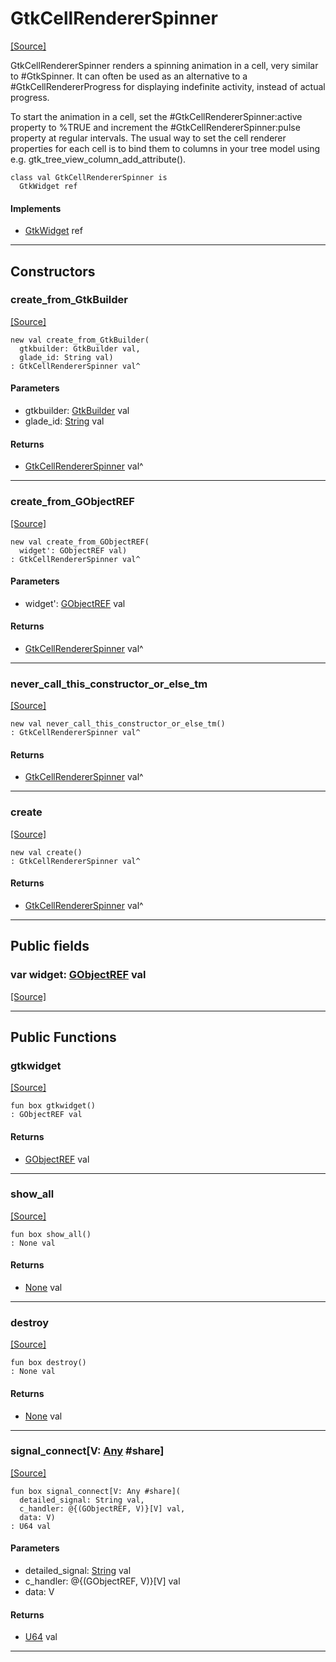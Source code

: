 # GtkCellRendererSpinner
<span class="source-link">[[Source]](src/gtk3/GtkCellRendererSpinner.md#L6)</span>

GtkCellRendererSpinner renders a spinning animation in a cell, very
similar to #GtkSpinner. It can often be used as an alternative
to a #GtkCellRendererProgress for displaying indefinite activity,
instead of actual progress.

To start the animation in a cell, set the #GtkCellRendererSpinner:active
property to %TRUE and increment the #GtkCellRendererSpinner:pulse property
at regular intervals. The usual way to set the cell renderer properties
for each cell is to bind them to columns in your tree model using e.g.
gtk_tree_view_column_add_attribute().


```pony
class val GtkCellRendererSpinner is
  GtkWidget ref
```

#### Implements

* [GtkWidget](gtk3-GtkWidget.md) ref

---

## Constructors

### create_from_GtkBuilder
<span class="source-link">[[Source]](src/gtk3/GtkCellRendererSpinner.md#L23)</span>


```pony
new val create_from_GtkBuilder(
  gtkbuilder: GtkBuilder val,
  glade_id: String val)
: GtkCellRendererSpinner val^
```
#### Parameters

*   gtkbuilder: [GtkBuilder](gtk3-GtkBuilder.md) val
*   glade_id: [String](builtin-String.md) val

#### Returns

* [GtkCellRendererSpinner](gtk3-GtkCellRendererSpinner.md) val^

---

### create_from_GObjectREF
<span class="source-link">[[Source]](src/gtk3/GtkCellRendererSpinner.md#L26)</span>


```pony
new val create_from_GObjectREF(
  widget': GObjectREF val)
: GtkCellRendererSpinner val^
```
#### Parameters

*   widget': [GObjectREF](minimal-browser-..-gobject-GObjectREF.md) val

#### Returns

* [GtkCellRendererSpinner](gtk3-GtkCellRendererSpinner.md) val^

---

### never_call_this_constructor_or_else_tm
<span class="source-link">[[Source]](src/gtk3/GtkCellRendererSpinner.md#L29)</span>


```pony
new val never_call_this_constructor_or_else_tm()
: GtkCellRendererSpinner val^
```

#### Returns

* [GtkCellRendererSpinner](gtk3-GtkCellRendererSpinner.md) val^

---

### create
<span class="source-link">[[Source]](src/gtk3/GtkCellRendererSpinner.md#L33)</span>


```pony
new val create()
: GtkCellRendererSpinner val^
```

#### Returns

* [GtkCellRendererSpinner](gtk3-GtkCellRendererSpinner.md) val^

---

## Public fields

### var widget: [GObjectREF](minimal-browser-..-gobject-GObjectREF.md) val
<span class="source-link">[[Source]](src/gtk3/GtkCellRendererSpinner.md#L19)</span>



---

## Public Functions

### gtkwidget
<span class="source-link">[[Source]](src/gtk3/GtkCellRendererSpinner.md#L21)</span>


```pony
fun box gtkwidget()
: GObjectREF val
```

#### Returns

* [GObjectREF](minimal-browser-..-gobject-GObjectREF.md) val

---

### show_all
<span class="source-link">[[Source]](src/gtk3/GtkWidget.md#L4)</span>


```pony
fun box show_all()
: None val
```

#### Returns

* [None](builtin-None.md) val

---

### destroy
<span class="source-link">[[Source]](src/gtk3/GtkWidget.md#L7)</span>


```pony
fun box destroy()
: None val
```

#### Returns

* [None](builtin-None.md) val

---

### signal_connect\[V: [Any](builtin-Any.md) #share\]
<span class="source-link">[[Source]](src/gtk3/GtkWidget.md#L10)</span>


```pony
fun box signal_connect[V: Any #share](
  detailed_signal: String val,
  c_handler: @{(GObjectREF, V)}[V] val,
  data: V)
: U64 val
```
#### Parameters

*   detailed_signal: [String](builtin-String.md) val
*   c_handler: @{(GObjectREF, V)}[V] val
*   data: V

#### Returns

* [U64](builtin-U64.md) val

---

